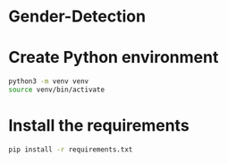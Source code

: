 # Gender-Detection

# Create Python environment
```bash
python3 -m venv venv
source venv/bin/activate
```

# Install the requirements
```bash
pip install -r requirements.txt
```